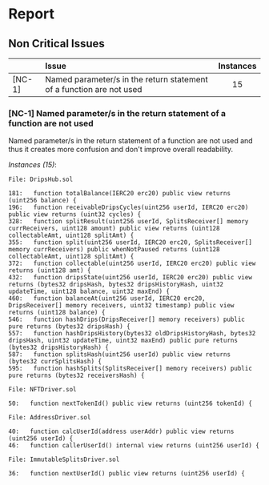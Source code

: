 # Report

## Non Critical Issues


| |Issue|Instances|
|-|:-|:-:|
| [NC-1] | Named parameter/s in the return statement of a function are not used | 15 |

### [NC-1] Named parameter/s in the return statement of a function are not used
Named parameter/s in the return statement of a function are not used and thus it creates more confusion and don't improve overall readability.

*Instances (15)*:
```solidity
File: DripsHub.sol

181:   function totalBalance(IERC20 erc20) public view returns (uint256 balance) {
196:   function receivableDripsCycles(uint256 userId, IERC20 erc20) public view returns (uint32 cycles) {
328:   function splitResult(uint256 userId, SplitsReceiver[] memory currReceivers, uint128 amount) public view returns (uint128 collectableAmt, uint128 splitAmt) {
355:   function split(uint256 userId, IERC20 erc20, SplitsReceiver[] memory currReceivers) public whenNotPaused returns (uint128 collectableAmt, uint128 splitAmt) {
372:   function collectable(uint256 userId, IERC20 erc20) public view returns (uint128 amt) {
432:   function dripsState(uint256 userId, IERC20 erc20) public view returns (bytes32 dripsHash, bytes32 dripsHistoryHash, uint32 updateTime, uint128 balance, uint32 maxEnd) {
460:   function balanceAt(uint256 userId, IERC20 erc20, DripsReceiver[] memory receivers, uint32 timestamp) public view returns (uint128 balance) {
546:   function hashDrips(DripsReceiver[] memory receivers) public pure returns (bytes32 dripsHash) {
557:   function hashDripsHistory(bytes32 oldDripsHistoryHash, bytes32 dripsHash, uint32 updateTime, uint32 maxEnd) public pure returns (bytes32 dripsHistoryHash) {
587:   function splitsHash(uint256 userId) public view returns (bytes32 currSplitsHash) {
595:   function hashSplits(SplitsReceiver[] memory receivers) public pure returns (bytes32 receiversHash) {

```
```solidity
File: NFTDriver.sol

50:   function nextTokenId() public view returns (uint256 tokenId) {

```
```solidity
File: AddressDriver.sol

40:   function calcUserId(address userAddr) public view returns (uint256 userId) {
46:   function callerUserId() internal view returns (uint256 userId) {

```
```solidity
File: ImmutableSplitsDriver.sol

36:   function nextUserId() public view returns (uint256 userId) {

```
